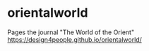 # orientalworld
Pages the journal "The World of the Orient" https://design4people.github.io/orientalworld/
